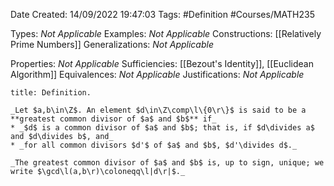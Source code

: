 <div class="topSpace"></div>

Date Created: 14/09/2022 19:47:03
Tags: #Definition #Courses/MATH235

Types: _Not Applicable_
Examples: _Not Applicable_
Constructions: [[Relatively Prime Numbers]]
Generalizations: _Not Applicable_

Properties: _Not Applicable_
Sufficiencies: [[Bezout's Identity]], [[Euclidean Algorithm]]
Equivalences: _Not Applicable_
Justifications: _Not Applicable_

``` ad-Definition
title: Definition.

_Let $a,b\in\Z$. An element $d\in\Z\comp\l\{0\r\}$ is said to be a **greatest common divisor of $a$ and $b$** if_
* _$d$ is a common divisor of $a$ and $b$; that is, if $d\divides a$ and $d\divides b$, and_
* _for all common divisors $d'$ of $a$ and $b$, $d'\divides d$._

_The greatest common divisor of $a$ and $b$ is, up to sign, unique; we write $\gcd\l(a,b\r)\coloneqq\l|d\r|$._

```

